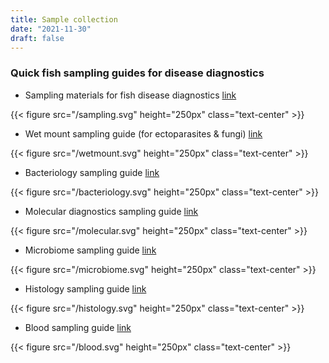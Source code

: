 ```yaml
---
title: Sample collection
date: "2021-11-30"
draft: false
---
```


### Quick fish sampling guides for disease diagnostics

- Sampling materials for fish disease diagnostics [link](https://hdl.handle.net/20.500.12348/4836)

{{< figure src="/sampling.svg" height="250px" class="text-center" >}}

- Wet mount sampling guide (for ectoparasites & fungi) [link](https://hdl.handle.net/20.500.12348/4837)

{{< figure src="/wetmount.svg" height="250px" class="text-center" >}}

- Bacteriology sampling guide [link](https://hdl.handle.net/20.500.12348/4840) 

{{< figure src="/bacteriology.svg" height="250px" class="text-center" >}}

- Molecular diagnostics sampling guide [link](https://hdl.handle.net/20.500.12348/4841)

{{< figure src="/molecular.svg" height="250px" class="text-center" >}}

- Microbiome sampling guide [link](https://hdl.handle.net/20.500.12348/4838)

{{< figure src="/microbiome.svg" height="250px" class="text-center" >}}

- Histology sampling guide [link](https://hdl.handle.net/20.500.12348/4842)

{{< figure src="/histology.svg" height="250px" class="text-center" >}}

- Blood sampling guide [link](https://hdl.handle.net/20.500.12348/4839)

{{< figure src="/blood.svg" height="250px" class="text-center" >}}






